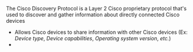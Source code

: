 The Cisco Discovery Protocol is a Layer 2 Cisco proprietary protocol that's used to discover and gather information about directly connected Cisco devices

* Allows Cisco devices to share information with other Cisco devices (Ex: *Device type*, *Device capabilities*, *Operating system version*, *etc.*)
* 

